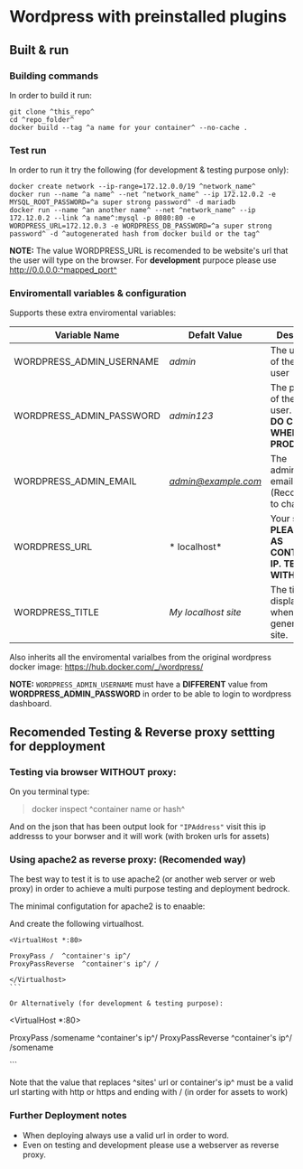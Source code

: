 # Wordpress with preinstalled plugins

## Built & run

### Building commands
In order to build it run:

```
git clone ^this_repo^
cd ^repo_folder^
docker build --tag ^a name for your container^ --no-cache .
```
### Test run
In order to run it try the following (for development & testing purpose only):

```
docker create network --ip-range=172.12.0.0/19 ^network_name^
docker run --name ^a name^ --net ^network_name^ --ip 172.12.0.2 -e MYSQL_ROOT_PASSWORD=^a super strong password^ -d mariadb
docker run --name ^an another name^ --net ^network_name^ --ip 172.12.0.2 --link ^a name^:mysql -p 8080:80 -e WORDPRESS_URL=172.12.0.3 -e WORDPRESS_DB_PASSWORD=^a super strong password^ -d ^autogenerated hash from docker build or the tag^
```
__NOTE:__
The value WORDPRESS_URL is recomended to be website's url that the user will type on the browser. For **development** purpoce please use http://0.0.0.0:^mapped_port^

### Enviromentall variables  & configuration
Supports these extra enviromental variables:

Variable Name | Defalt Value | Description
--- | --- | ---
WORDPRESS_ADMIN_USERNAME | *admin* | The username of the admin user
WORDPRESS_ADMIN_PASSWORD | *admin123* | The password of the admin user. __PLEASE DO CHANGE WHEN ON PRODUCTION__.
WORDPRESS_ADMIN_EMAIL | *admin@example.com* | The administrator email. (Recomended to change.)
WORDPRESS_URL | * localhost* | Your site's url. __PLEASE SET AS CONTAINERS IP. TESTED WITH THAT__
WORDPRESS_TITLE | *My localhost site* | The title to be displayed when generating the site.

Also inherits all the enviromental varialbes from the original wordpress docker image: https://hub.docker.com/_/wordpress/

__NOTE:__
`WORDPRESS_ADMIN_USERNAME` must have a __DIFFERENT__ value from __WORDPRESS_ADMIN_PASSWORD__ in order to be able to login to wordpress dashboard.

## Recomended Testing & Reverse proxy settting for depployment

### Testing via browser __WITHOUT__ proxy:

On you terminal type:

> docker inspect ^container name or hash^

And on the json that has been output look for `"IPAddress"` visit this ip addresss to your borwser and it will work (with broken urls for assets)

### Using apache2 as reverse proxy: (Recomended way)

The best way to test it is to use apache2 (or another web server or web proxy) in order to achieve a multi purpose testing and deployment bedrock.

The minimal configutation for apache2 is to enaable:

And create the following virtualhost.

````
<VirtualHost *:80>

ProxyPass /  ^container's ip^/
ProxyPassReverse  ^container's ip^/ /

</Virtualhost>
```

Or Alternatively (for development & testing purpose):

````
<VirtualHost *:80>

ProxyPass /somename  ^container's ip^/
ProxyPassReverse  ^container's ip^/ /somename

</Virtualhost>
```

Note that the value that replaces ^sites' url or container's ip^ must be a valid url starting with http or https and ending with / (in order for assets to work)

### Further Deployment notes

- When deploying always use a valid url in order to word.
- Even on testing and development please use a webserver as reverse proxy.
